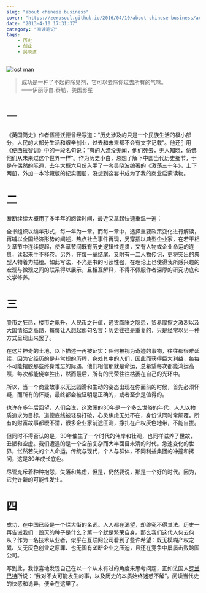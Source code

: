 ```yaml
---
slug: "about chinese business"
cover: "https://zerosoul.github.io/2016/04/10/about-chinese-business/acb.jpg"
date: "2013-4-10 17:31:37"
category: "阅读笔记"
tags:
    - 历史
    - 创业
    - 吴晓波
---
```

![lost man](https://zerosoul.github.io/2016/04/10/about-chinese-business/acb.jpg)

> 成功是一种了不起的除臭剂，它可以去除你过去所有的气味。  
> ——伊丽莎白.泰勒，美国影星

[](#一 "一")一
===========

《英国简史》作者伍德沃德曾经写道：“历史涉及的只是一个民族生活的极小部分，人民的大部分生活和艰辛创业，过去和未来都不会有文字记载”。他还引用[《便西拉智训》](http://www.zwbk.org/MyLemmaShow.aspx?lid=296672)中的一段名句说：“有的人湮没无闻，他们死去，无人知晓，仿佛他们从未来过这个世界一样”。作为历史小白，总想了解下中国当代历史细节，于是在偶然的际遇，去年大概六月份入手了一套[吴晓波](http://baike.baidu.com/subview/701659/7602430.htm)编著的《激荡三十年》，上下两册，外加一本珍藏版的纪实画册，没想到这套书成为了我的商业启蒙读物。

[](#二 "二")二
===========

断断续续大概用了多半年的阅读时间，最近又拿起快速重温一遍：

全书组织以编年形式，每一年为一章。而每一章中，选择重要政策变化进行解读，再辅以全国经济形势的阐述，热点社会事件再现，另穿插以典型企业家，在若干相关章节中连续提起，使各章节间既有历史逻辑性连贯，又有人物或企业命运的连贯，读起来手不释卷。另外，在每一章结尾，又附有一二人物传记，更将突出的典型人物着力描绘。如此写法，不光是书的可读性强，在理论上也使得我所感兴趣的宏观与微观之间的联系得以展示，且相互解释，不得不佩服作者深厚的研究功底和文学修养。

[](#三 "三")三
===========

股市之狂热，楼市之飙升，人民币之升值，通货膨胀之隐患，贸易摩擦之激烈以及大国情结之高昂，每每让人想起那句名言：历史往往是重复的，只是经常以另一种方式呈现出来罢了。

在这片神奇的土地，以下描述一再被证实：任何被视为奇迹的事物，往往都很难延续，因为它经历的是非常规的历程，身处其中的人们，因此而获得巨大利益，每每不可能摆脱那些终身难忘的际遇，他们相信那就是命运，总希望每次都能鸿运高照，每次都能侥幸胜出，然而最后，所有的光荣往往枯萎在自己的光环中。

所以，当一个商业故事以无比圆滑和生动的姿态出现在你面前的时候，首先必须怀疑，而所有的怀疑，最终都会被证明是正确的，或者至少是值得的。

也许在多年后回望，人们会说，这激荡的30年是一个多么世俗的年代，人人以物质追求为目标，道德底线被轻易打破，心灵焦虑无处不在，身份认同时常颠覆。所有的财富故事都暧不清，很多企业家前途叵测，挣扎在产权灰色地带，不能自拔。

但同时不得否认的是，30年催生了一个时代的伟岸和壮观，也同样滋养了世故，丑陋和空虚。我们遭遇的是一个空前复杂而大半面目未清的时代。急速变化的世界，怅然若失的个人命运，传统与现代，个人与群体，不同利益集团的冲撞和拷问，这是30年成长底色。

尽管充斥着种种抱怨，失落和焦虑，但是，仍然要说，那是一个好的时代。因为，它允许新的可能性发生。

[](#四 "四")四
===========

成功，在中国已经是一个烂大街的名词。人人都在渴望，却终究不得其法。历史一再告诫我们：毁灭的种子是什么？第一个就是繁荣自身。那么我们这代人何去何从？作为一名技术从业者，似乎在互联网公司看到了些许希望：既无模糊产权之累、又无灰色创业之原罪、也无国有垄断企业之压迫，且还在竞争中屡屡击败跨国公司。

写到此，我惊喜地发现自己在以一个从未有过的角度来思考问题，正如法国人[罗兰巴特](http://baike.baidu.com/view/83542.htm)所说：“我对不太可能发生的事，以及历史的本质始终迷惑不解”。阅读当代史的快感和诡异，便全在这里了。
